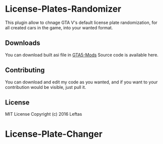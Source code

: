 License-Plates-Randomizer
============================

This plugin allow to chnage GTA V's default license plate randomization, for all created cars in the game, into your wanted format.

## Downloads

You can download built asi file in [GTA5-Mods](https://www.gta5-mods.com/scripts/license-plate-changer)
Source code is available here.

## Contributing

You can download and edit my code as you wanted, and if you want to your contribution would be visible, just pull it.

## License

MIT License
Copyright (c) 2016 Leftas

# License-Plate-Changer
